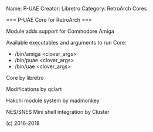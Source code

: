 Name: P-UAE Creator: Libretro Category: RetroArch Cores

=== P-UAE Core for RetroArch ===

Module adds support for Commodore Amiga

Available executables and arguments to run Core:
- /bin/amiga <rom> <clover_args>
- /bin/puae <rom> <clover_args>
- /bin/uae <rom> <clover_args>

Core by libretro

Modifications by qclart

Hakchi module system by madmonkey

NES/SNES Mini shell integration by Cluster

(c) 2016-2018
